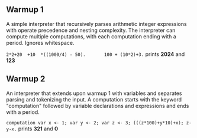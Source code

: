 ## Warmup 1
A simple interpreter that recursively parses arithmetic integer expressions with operate precedence and nesting complexity. The interpreter can compute multiple computations, with each computation ending with a period. Ignores whitespace.

```2*2+20  +10  *((1000/4) - 50).       100 + (10*2)+3.``` prints **2024** and **123**

## Warmup 2
An interpreter that extends upon warmup 1 with variables and separates parsing and tokenizing the input. A computation starts with the keyword "computation" followed by variable declarations and expressions and ends with a period.

```computation var x <- 1; var y <- 2; var z <- 3; (((z*100)+y*10)+x); z-y-x.``` prints **321** and **0**
